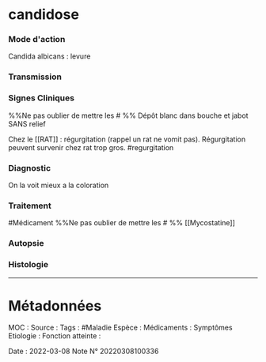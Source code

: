 # candidose
### Mode d'action
Candida albicans : levure 
### Transmission
### Signes Cliniques
%%Ne pas oublier de mettre les # %%
Dépôt blanc dans bouche et jabot SANS relief 

Chez le [[RAT]] : régurgitation (rappel un rat ne vomit pas). Régurgitation peuvent survenir chez rat trop gros.
#regurgitation

### Diagnostic
On la voit mieux a la coloration
### Traitement
#Médicament 
%%Ne pas oublier de mettre les # %% 
[[Mycostatine]]
### Autopsie
### Histologie

***

# Métadonnées
MOC :
Source :
Tags : #Maladie 
	Espèce :
	Médicaments :
	Symptômes
	Etiologie :
	Fonction atteinte :
	
Date : 2022-03-08
Note N° 20220308100336